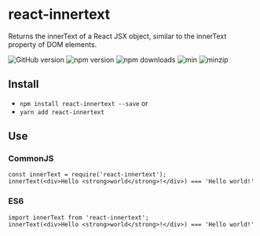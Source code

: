 # react-innertext
Returns the innerText of a React JSX object, similar to the innerText property of DOM elements.

![GitHub version](https://img.shields.io/github/package-json/v/CharlesStover/react-innertext.svg)
![npm version](https://img.shields.io/npm/v/react-innertext.svg)
![npm downloads](https://img.shields.io/npm/dt/react-innertext.svg)
![min](https://img.shields.io/bundlephobia/min/react-innertext.svg)
![minzip](https://img.shields.io/bundlephobia/minzip/react-innertext.svg)

## Install
* `npm install react-innertext --save` or
* `yarn add react-innertext`

## Use

### CommonJS
```JS
const innerText = require('react-innertext');
innerText(<div>Hello <strong>world</strong>!</div>) === 'Hello world!'
```

### ES6
```JS
import innerText from 'react-innertext';
innerText(<div>Hello <strong>world</strong>!</div>) === 'Hello world!'
```
